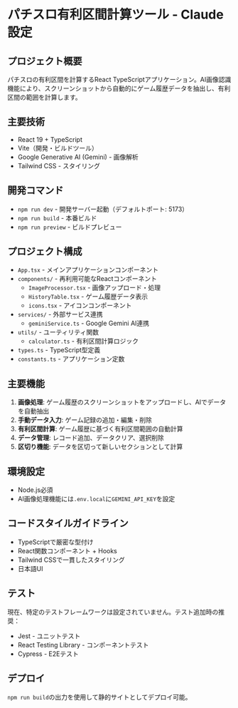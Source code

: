 # パチスロ有利区間計算ツール - Claude設定

## プロジェクト概要
パチスロの有利区間を計算するReact TypeScriptアプリケーション。AI画像認識機能により、スクリーンショットから自動的にゲーム履歴データを抽出し、有利区間の範囲を計算します。

## 主要技術
- React 19 + TypeScript
- Vite（開発・ビルドツール）
- Google Generative AI (Gemini) - 画像解析
- Tailwind CSS - スタイリング

## 開発コマンド
- `npm run dev` - 開発サーバー起動（デフォルトポート: 5173）
- `npm run build` - 本番ビルド
- `npm run preview` - ビルドプレビュー

## プロジェクト構成
- `App.tsx` - メインアプリケーションコンポーネント
- `components/` - 再利用可能なReactコンポーネント
  - `ImageProcessor.tsx` - 画像アップロード・処理
  - `HistoryTable.tsx` - ゲーム履歴データ表示
  - `icons.tsx` - アイコンコンポーネント
- `services/` - 外部サービス連携
  - `geminiService.ts` - Google Gemini AI連携
- `utils/` - ユーティリティ関数
  - `calculator.ts` - 有利区間計算ロジック
- `types.ts` - TypeScript型定義
- `constants.ts` - アプリケーション定数

## 主要機能
1. **画像処理**: ゲーム履歴のスクリーンショットをアップロードし、AIでデータを自動抽出
2. **手動データ入力**: ゲーム記録の追加・編集・削除
3. **有利区間計算**: ゲーム履歴に基づく有利区間範囲の自動計算
4. **データ管理**: レコード追加、データクリア、選択削除
5. **区切り機能**: データを区切って新しいセクションとして計算

## 環境設定
- Node.js必須
- AI画像処理機能には`.env.local`に`GEMINI_API_KEY`を設定

## コードスタイルガイドライン
- TypeScriptで厳密な型付け
- React関数コンポーネント + Hooks
- Tailwind CSSで一貫したスタイリング
- 日本語UI

## テスト
現在、特定のテストフレームワークは設定されていません。テスト追加時の推奨：
- Jest - ユニットテスト
- React Testing Library - コンポーネントテスト
- Cypress - E2Eテスト

## デプロイ
`npm run build`の出力を使用して静的サイトとしてデプロイ可能。